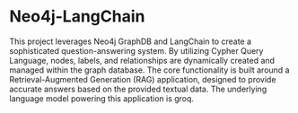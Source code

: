 # Neo4j-LangChain

This project leverages Neo4j GraphDB and LangChain to create a sophisticated question-answering system. By utilizing Cypher Query Language, nodes, labels, and relationships are dynamically created and managed within the graph database. The core functionality is built around a Retrieval-Augmented Generation (RAG) application, designed to provide accurate answers based on the provided textual data. The underlying language model powering this application is groq.
